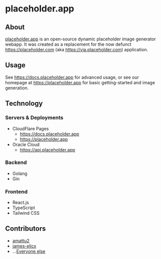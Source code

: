 # placeholder.app

## About

[placeholder.app](https://placeholder.app) is an open-source dynamic placeholder image generator webapp. It was created as a replacement for the now defunct <https://placeholder.com> (aka <https://via.placeholder.com>) application. 

## Usage

See <https://docs.placeholder.app> for advanced usage, or see our homepage at <https://placeholder.app> for basic getting-started and image generation.

## Technology

### Servers & Deployments

- CloudFlare Pages
  - <https://docs.placeholder.app>
  - <https://placeholder.app>
- Oracle Cloud
  - <https://api.placeholder.app>

### Backend

- Golang
- Gin

### Frontend

- React.js
- TypeScript
- Tailwind CSS

## Contributors

- [amattu2](https://github.com/amattu2)
- [james-elicx](https://github.com/james-elicx)
- ...[Everyone else](./people)
